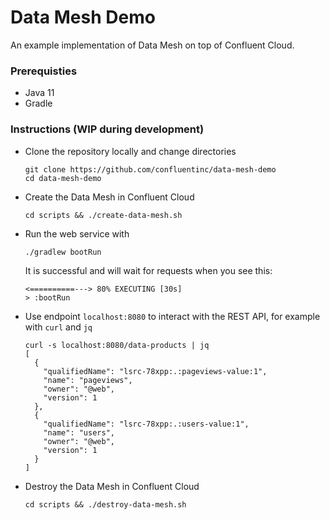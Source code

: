 # Data Mesh Demo

An example implementation of Data Mesh on top of Confluent Cloud.

### Prerequisties
* Java 11
* Gradle

### Instructions (WIP during development)

* Clone the repository locally and change directories
  ```
  git clone https://github.com/confluentinc/data-mesh-demo
  cd data-mesh-demo
  ```

* Create the Data Mesh in Confluent Cloud
  ```
  cd scripts && ./create-data-mesh.sh
  ```

* Run the web service with
   ```
   ./gradlew bootRun
   ```

  It is successful and will wait for requests when you see this:
  ```
  <==========---> 80% EXECUTING [30s]
  > :bootRun
  ```

* Use endpoint `localhost:8080` to interact with the REST API, for example with `curl` and `jq`
  ```
  curl -s localhost:8080/data-products | jq
  [
    {
      "qualifiedName": "lsrc-78xpp:.:pageviews-value:1",
      "name": "pageviews",
      "owner": "@web",
      "version": 1
    },
    {
      "qualifiedName": "lsrc-78xpp:.:users-value:1",
      "name": "users",
      "owner": "@web",
      "version": 1
    }
  ]
  ```

* Destroy the Data Mesh in Confluent Cloud
  ```
  cd scripts && ./destroy-data-mesh.sh
  ```
